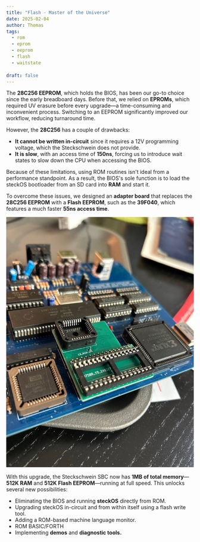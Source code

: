 ```yaml
---
title: "Flash - Master of the Universe"
date: 2025-02-04
author: Thomas
tags:
  - rom
  - eprom
  - eeprom
  - flash
  - waitstate
  
draft: false
---
```



The **28C256 EEPROM**, which holds the BIOS, has been our go-to choice since the early breadboard days. Before that, we relied on **EPROMs**, which required UV erasure before every upgrade—a time-consuming and inconvenient process. Switching to an EEPROM significantly improved our workflow, reducing turnaround time.

However, the **28C256** has a couple of drawbacks:

- **It cannot be written in-circuit** since it requires a 12V programming voltage, which the Steckschwein does not provide.
- **It is slow**, with an access time of **150ns**, forcing us to introduce wait states to slow down the CPU when accessing the BIOS.

Because of these limitations, using ROM routines isn't ideal from a performance standpoint. As a result, the BIOS's sole function is to load the steckOS bootloader from an SD card into **RAM** and start it.

To overcome these issues, we designed an **adapter board** that replaces the **28C256 EEPROM** with a **Flash EEPROM**, such as the **39F040**, which features a much faster **55ns access time**.

![flash adapter](images/flash_adapter.jpg)

With this upgrade, the Steckschwein SBC now has **1MB of total memory**—**512K RAM** and **512K Flash EEPROM**—running at full speed. This unlocks several new possibilities:

- Eliminating the BIOS and running **steckOS** directly from ROM.
- Upgrading steckOS in-circuit and from within itself using a flash write tool.
- Adding a ROM-based machine language monitor.
- ROM BASIC/FORTH
- Implementing **demos** and **diagnostic tools.**

